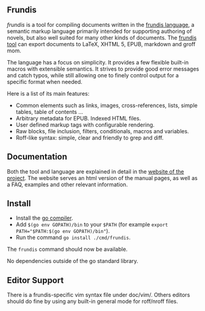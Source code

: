 Frundis
-------

*frundis* is a tool for compiling documents written in the [frundis
language](https://frundis.tuxfamily.org/man/frundis_syntax-5.html), a semantic
markup language primarily intended for supporting authoring of novels, but also
well suited for many other kinds of documents. The [frundis
tool](https://frundis.tuxfamily.org/man/frundis-1.html) can export documents
to LaTeX, XHTML 5, EPUB, markdown and groff mom.

The language has a focus on simplicity. It provides a few flexible built-in
macros with extensible semantics. It strives to provide good error messages and
catch typos, while still allowing one to finely control output for a specific
format when needed.

Here is a list of its main features:

+ Common elements such as links, images, cross-references, lists, simple
  tables, table of contents …
+ Arbitrary metadata for EPUB. Indexed HTML files.
+ User defined markup tags with configurable rendering.
+ Raw blocks, file inclusion, filters, conditionals, macros and variables.
+ Roff-like syntax: simple, clear and friendly to grep and diff.

Documentation
-------------

Both the tool and language are explained in detail in the [website of the
project](https://frundis.tuxfamily.org/). The website serves an html version of
the manual pages, as well as a FAQ, examples and other relevant information.

Install
-------

+ Install the [go compiler](https://golang.org/).
+ Add `$(go env GOPATH)/bin` to your `$PATH` (for example `export PATH="$PATH:$(go env GOPATH)/bin"`).
+ Run the command `go install ./cmd/frundis`.
  
The `frundis` command should now be available.

No dependencies outside of the go standard library.

Editor Support
--------------

There is a frundis-specific vim syntax file under doc/vim/. Others editors
should do fine by using any built-in general mode for roff/nroff files.
